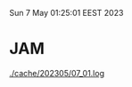 Sun  7 May 01:25:01 EEST 2023
# JAM
<a href='./cache/202305/07_01.log'>./cache/202305/07_01.log</a>
